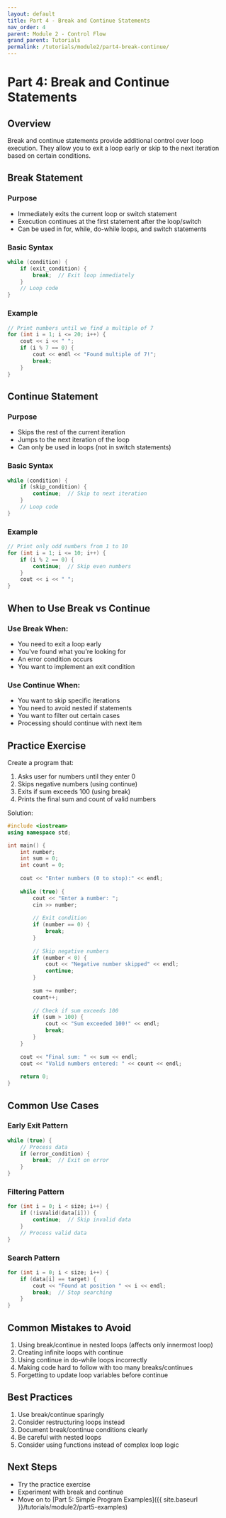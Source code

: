 ```yaml
---
layout: default
title: Part 4 - Break and Continue Statements
nav_order: 4
parent: Module 2 - Control Flow
grand_parent: Tutorials
permalink: /tutorials/module2/part4-break-continue/
---
```


# Part 4: Break and Continue Statements

## Overview
Break and continue statements provide additional control over loop execution. They allow you to exit a loop early or skip to the next iteration based on certain conditions.

## Break Statement

### Purpose
- Immediately exits the current loop or switch statement
- Execution continues at the first statement after the loop/switch
- Can be used in for, while, do-while loops, and switch statements

### Basic Syntax
```cpp
while (condition) {
    if (exit_condition) {
        break;  // Exit loop immediately
    }
    // Loop code
}
```

### Example
```cpp
// Print numbers until we find a multiple of 7
for (int i = 1; i <= 20; i++) {
    cout << i << " ";
    if (i % 7 == 0) {
        cout << endl << "Found multiple of 7!";
        break;
    }
}
```

## Continue Statement

### Purpose
- Skips the rest of the current iteration
- Jumps to the next iteration of the loop
- Can only be used in loops (not in switch statements)

### Basic Syntax
```cpp
while (condition) {
    if (skip_condition) {
        continue;  // Skip to next iteration
    }
    // Loop code
}
```

### Example
```cpp
// Print only odd numbers from 1 to 10
for (int i = 1; i <= 10; i++) {
    if (i % 2 == 0) {
        continue;  // Skip even numbers
    }
    cout << i << " ";
}
```

## When to Use Break vs Continue

### Use Break When:
- You need to exit a loop early
- You've found what you're looking for
- An error condition occurs
- You want to implement an exit condition

### Use Continue When:
- You want to skip specific iterations
- You need to avoid nested if statements
- You want to filter out certain cases
- Processing should continue with next item

## Practice Exercise

Create a program that:
1. Asks user for numbers until they enter 0
2. Skips negative numbers (using continue)
3. Exits if sum exceeds 100 (using break)
4. Prints the final sum and count of valid numbers

Solution:
```cpp
#include <iostream>
using namespace std;

int main() {
    int number;
    int sum = 0;
    int count = 0;
    
    cout << "Enter numbers (0 to stop):" << endl;
    
    while (true) {
        cout << "Enter a number: ";
        cin >> number;
        
        // Exit condition
        if (number == 0) {
            break;
        }
        
        // Skip negative numbers
        if (number < 0) {
            cout << "Negative number skipped" << endl;
            continue;
        }
        
        sum += number;
        count++;
        
        // Check if sum exceeds 100
        if (sum > 100) {
            cout << "Sum exceeded 100!" << endl;
            break;
        }
    }
    
    cout << "Final sum: " << sum << endl;
    cout << "Valid numbers entered: " << count << endl;
    
    return 0;
}
```

## Common Use Cases

### Early Exit Pattern
```cpp
while (true) {
    // Process data
    if (error_condition) {
        break;  // Exit on error
    }
}
```

### Filtering Pattern
```cpp
for (int i = 0; i < size; i++) {
    if (!isValid(data[i])) {
        continue;  // Skip invalid data
    }
    // Process valid data
}
```

### Search Pattern
```cpp
for (int i = 0; i < size; i++) {
    if (data[i] == target) {
        cout << "Found at position " << i << endl;
        break;  // Stop searching
    }
}
```

## Common Mistakes to Avoid
1. Using break/continue in nested loops (affects only innermost loop)
2. Creating infinite loops with continue
3. Using continue in do-while loops incorrectly
4. Making code hard to follow with too many breaks/continues
5. Forgetting to update loop variables before continue

## Best Practices
1. Use break/continue sparingly
2. Consider restructuring loops instead
3. Document break/continue conditions clearly
4. Be careful with nested loops
5. Consider using functions instead of complex loop logic

## Next Steps
- Try the practice exercise
- Experiment with break and continue
- Move on to [Part 5: Simple Program Examples]({{ site.baseurl }}/tutorials/module2/part5-examples)
